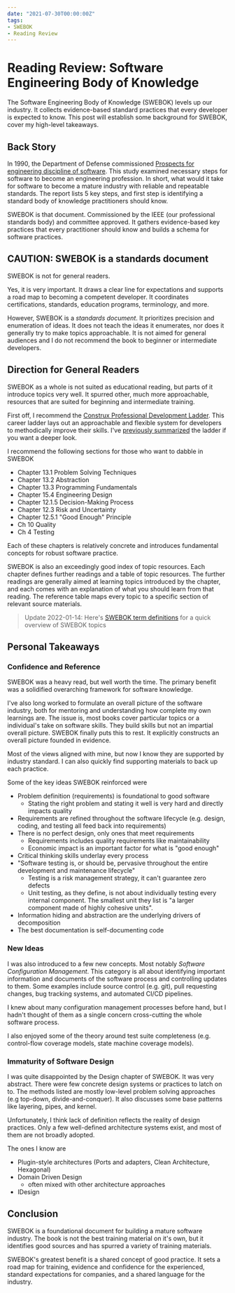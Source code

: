 ```yaml
---
date: "2021-07-30T00:00:00Z"
tags:
- SWEBOK
- Reading Review
---
```


# Reading Review: Software Engineering Body of Knowledge

The Software Engineering Body of Knowledge (SWEBOK) levels up our industry. It collects evidence-based standard practices that every developer is expected to know. This post will establish some background for SWEBOK, cover my high-level takeaways.

## Back Story

In 1990, the Department of Defense commissioned [Prospects for engineering discipline of software](https://resources.sei.cmu.edu/asset_files/TechnicalReport/1990_005_001_299270.pdf). This study examined necessary steps for software to become an engineering profession. In short, what would it take for software to become a mature industry with reliable and repeatable standards. The report lists 5 key steps, and first step is identifying a standard body of knowledge practitioners should know.

SWEBOK is that document. Commissioned by the IEEE (our professional standards body) and committee approved. It gathers evidence-based key practices that every practitioner should know and builds a schema for software practices. 


## CAUTION: SWEBOK is a standards document

SWEBOK is not for general readers.

Yes, it is very important. It draws a clear line for expectations and supports a road map to becoming a competent developer. It coordinates certifications, standards, education programs, terminology, and more. 

However, SWEBOK is a *standards document*. It prioritizes precision and enumeration of ideas. It does not teach the ideas it enumerates, nor does it generally try to make topics approachable. It is not aimed for general audiences and I do not recommend the book to beginner or intermediate developers.

## Direction for General Readers

SWEBOK as a whole is not suited as educational reading, but parts of it introduce topics very well. It spurred other, much more approachable, resources that are suited for beginning and intermediate training.

First off, I recommend the [Construx Professional Development Ladder](https://www.construx.com/professional-development-ladder/). This career ladder lays out an approachable and flexible system for developers to methodically improve their skills. I've [previously summarized](../posts/2021-06-28-Construx-Career-Ladder.md) the ladder if you want a deeper look. 

I recommend the following sections for those who want to dabble in SWEBOK
- Chapter 13.1 Problem Solving Techniques
- Chapter 13.2 Abstraction
- Chapter 13.3 Programming Fundamentals
- Chapter 15.4 Engineering Design
- Chapter 12.1.5 Decision-Making Process
- Chapter 12.3 Risk and Uncertainty
- Chapter 12.5.1 "Good Enough" Principle
- Ch 10 Quality
- Ch 4 Testing

Each of these chapters is relatively concrete and introduces fundamental concepts for robust software practice.

SWEBOK is also an exceedingly good index of topic resources. Each chapter defines further readings and a table of topic resources.
The further readings are generally aimed at learning topics introduced by the chapter, and each comes with an explanation of what you should learn from that reading.
The reference table maps every topic to a specific section of relevant source materials.

> Update 2022-01-14: Here's [SWEBOK term definitions](../posts/2022-01-14-SWEBOK-term-definitions.md) for a quick overview of SWEBOK topics

## Personal Takeaways

### Confidence and Reference
SWEBOK was a heavy read, but well worth the time. The primary benefit was a solidified overarching framework for software knowledge.

I've also long worked to formulate an overall picture of the software industry, both for mentoring and understanding how complete my own learnings are. The issue is, most books cover particular topics or a individual's take on software skills. They build skills but not an impartial overall picture. SWEBOK finally puts this to rest. It explicitly constructs an overall picture founded in evidence.

Most of the views aligned with mine, but now I know they are supported by industry standard. I can also quickly find supporting materials to back up each practice.

Some of the key ideas SWEBOK reinforced were
- Problem definition (requirements) is foundational to good software
  - Stating the right problem and stating it well is very hard and directly impacts quality
- Requirements are refined throughout the software lifecycle (e.g. design, coding, and testing all feed back into requirements)
- There is no perfect design, only ones that meet requirements
  - Requirements includes quality requirements like maintainability 
  - Economic impact is an important factor for what is "good enough"
- Critical thinking skills underlay every process
- "Software testing is, or should be, pervasive throughout the entire development and maintenance lifecycle"
  - Testing is a risk management strategy, it can't guarantee zero defects
  - Unit testing, as they define, is not about individually testing every internal component. The smallest unit they list is "a larger component made of highly cohesive units".
- Information hiding and abstraction are the underlying drivers of decomposition
- The best documentation is self-documenting code


<!-- Maybe I should talk about how, as an author, I've been working to put together a big picture of the software ecosystem. This -->


### New Ideas
I was also introduced to a few new concepts. Most notably *Software Configuration Management*. This category is all about identifying important information and documents of the software process and controlling updates to them. Some examples include source control (e.g. git), pull requesting changes, bug tracking systems, and automated CI/CD pipelines.

I knew about many configuration management processes before hand, but I hadn't thought of them as a single concern cross-cutting the whole software process.

I also enjoyed some of the theory around test suite completeness (e.g. control-flow coverage models, state machine coverage models).

### Immaturity of Software Design

I was quite disappointed by the Design chapter of SWEBOK. It was very abstract. There were few concrete design systems or practices to latch on to. The methods listed are mostly low-level problem solving approaches (e.g top-down, divide-and-conquer). It also discusses some base patterns like layering, pipes, and kernel.

Unfortunately, I think lack of definition reflects the reality of design practices. Only a few well-defined architecture systems exist, and most of them are not broadly adopted.

The ones I know are
- Plugin-style architectures (Ports and adapters, Clean Architecture, Hexagonal)
- Domain Driven Design
  - often mixed with other architecture approaches
- IDesign

## Conclusion

SWEBOK is a foundational document for building a mature software industry. The book is not the best training material on it's own, but it identifies good sources and has spurred a variety of training materials.

SWEBOK's greatest benefit is a shared concept of good practice. It sets a road map for training, evidence and confidence for the experienced, standard expectations for companies, and a shared language for the industry.


<!-- - Also reinforces how important Design of Design was. Also parts of Code Complete.

Definitely didn't include every technique that's important to me, but covers many that took me a while to learn about. Definitely coming away feeling more sure of my overall understanding. -->


<!-- Side note: it's spooky how I accidentally took pretty much all of the side topics the book mentions (that aren't comp-sci). I took combinatorics, and set theory, and numerical analysis, and modern algebra, and economics, and accounting.  -->
